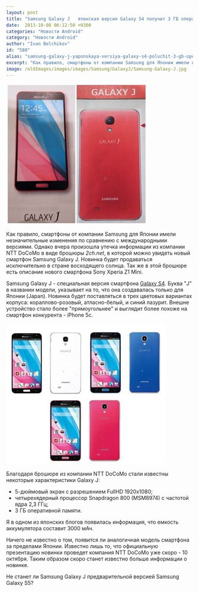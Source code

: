 ```yaml
---
layout: post
title: "Samsung Galaxy J   японская версия Galaxy S4 получит 3 ГБ оперативной памяти и процессор Snapdragon 800"
date:  2013-10-08 06:12:50 +0300
categories: "Новости Android"
category: "Новости Android"
author: "Ivan Belchikov"
id: "588"
alias: "samsung-galaxy-j-yaponskaya-versiya-galaxy-s4-poluchit-3-gb-operativnoj-pamyati-i-protsessor-snapdragon-800"
excerpt: "Как правило, смартфоны от компании Samsung для Японии имели незначительные изменения по сравнению с международными версиями. Однако вчера произошла утечка информации из компании NTT DoCoMo в виде брошюры <em>2ch.net</em>, в которой можно увидеть новый смартфон Samsung Galaxy J. Новинка будет продаваться исключительно в стране восходящего солнца. Так же в этой брошюре есть описание нового смартфона Sony Xperia Z1 Mini."
image: /oldImages/images/images/Samsung/GalaxyJ/Samsung-Galaxy-J.jpg
---
```

<img src="/oldImages/images/images/Samsung/GalaxyJ/Samsung-Galaxy-J.jpg" alt="Samsung Galaxy J" />

Как правило, смартфоны от компании Samsung для Японии имели незначительные изменения по сравнению с международными версиями. Однако вчера произошла утечка информации из компании NTT DoCoMo в виде брошюры <em>2ch.net</em>, в которой можно увидеть новый смартфон Samsung Galaxy J. Новинка будет продаваться исключительно в стране восходящего солнца. Так же в этой брошюре есть описание нового смартфона Sony Xperia Z1 Mini.


Samsung Galaxy J - специальная версия смартфона <a href="index.php?option=com_content&amp;view=article&amp;id=316&amp;catid=8&amp;Itemid=102">Galaxy S4</a>. Буква "J" в названии модели, указывает на то, что она создавалась только для Японии (Japan). Новинка будет поставляться в трех цветовых вариантах корпуса: кораллово-розовый, атласно-белый, и синий лазурит. Внешне устройство стало более "прямоугольнее" и выглядит более похоже на смартфон конкурента - iPhone 5c.

<img src="/oldImages/images/images/Samsung/GalaxyJ/Samsung-Galaxy-J-colors.jpg" alt="Цвета Galaxy J" />

Благодаря брошюре из компании NTT DoCoMo стали известны некоторые характеристики Galaxy J:

<ul>
<li>5-дюймовый экран с разрешением FullHD 1920x1080;</li>
<li>четырехядерный процессор Snapdragon 800 (MSM8974) с частотой ядра 2,3 ГГц;</li>
<li>3 ГБ оперативной памяти.</li>
</ul>
Я в одном из японских блогов появилась информация, что емкость аккумулятора составит 3000 мАч.

Ничего не известно о том, появится ли аналогичная модель смартфона за пределами Японии. Известно лишь то, что официальную презентацию новинки проведет компания NTT DoCoMo уже скоро - 10 октября. Таким образом скоро станет известно больше информации о новинке.

Не станет ли Samsung Galaxy J предварительной версией Samsung Galaxy S5?
